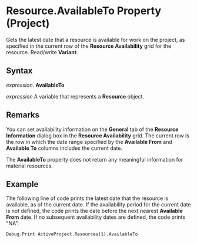 
# Resource.AvailableTo Property (Project)

Gets the latest date that a resource is available for work on the project, as specified in the current row of the **Resource Availability** grid for the resource. Read/write **Variant**.


## Syntax

 _expression_. **AvailableTo**

 _expression_ A variable that represents a **Resource** object.


## Remarks

You can set availability information on the  **General** tab of the **Resource Information** dialog box in the **Resource Availability** grid. The current row is the row in which the date range specified by the **Available From** and **Available To** columns includes the current date.

The  **AvailableTo** property does not return any meaningful information for material resources.


## Example

The following line of code prints the latest date that the resource is available, as of the current date. If the availability period for the current date is not defined, the code prints the date before the next nearest  **Available From** date. If no subsequent availability dates are defined, the code prints "NA".


```
Debug.Print ActiveProject.Resources(1).AvailableTo
```


